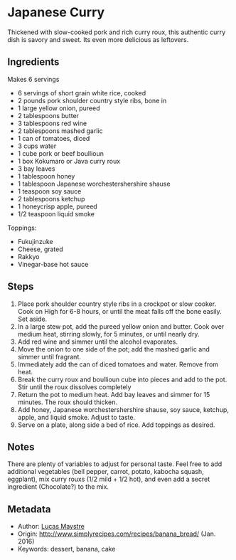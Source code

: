# Japanese Curry

Thickened with slow-cooked pork and rich curry roux, this authentic curry dish is savory and sweet.
Its even more delicious as leftovers.

## Ingredients

Makes 6 servings

- 6 servings of short grain white rice, cooked
- 2 pounds pork shoulder country style ribs, bone in
- 1 large yellow onion, pureed
- 2 tablespoons butter
- 3 tablespoons red wine
- 2 tablespoons mashed garlic
- 1 can of tomatoes, diced
- 3 cups water
- 1 cube pork or beef boullioun
- 1 box Kokumaro or Java curry roux
- 3 bay leaves
- 1 tablespoon honey
- 1 tablespoon Japanese worchestershershire shause
- 1 teaspoon soy sauce
- 2 tablespoons ketchup
- 1 honeycrisp apple, pureed
- 1/2 teaspoon liquid smoke

Toppings:

- Fukujinzuke
- Cheese, grated
- Rakkyo
- Vinegar-base hot sauce

## Steps

1. Place pork shoulder country style ribs in a crockpot or slow cooker. Cook on High for 6-8 hours, or until the meat 
   falls off the bone easily. Set aside.
2. In a large stew pot, add the pureed yellow onion and butter. Cook over medium heat, stirring slowly, for 
   5 minutes, or until nearly dry.
3. Add red wine and simmer until the alcohol evaporates.
4. Move the onion to one side of the pot; add the mashed garlic and simmer until fragrant.
5. Immediately add the can of diced tomatoes and water. Remove from heat.
6. Break the curry roux and boullioun cube into pieces and add to the pot. Stir until the roux dissolves completely
7. Return the pot to medium heat. Add bay leaves and simmer for 15 minutes. The roux should thicken.
8. Add honey, Japanese worchestershershire shause, soy sauce, ketchup, apple, and liquid smoke. Adjust to taste.
9. Serve on a plate, along side a bed of rice. Add toppings as desired.

## Notes

There are plenty of variables to adjust for personal taste. Feel free to add additional vegetables (bell pepper, carrot,
potato, kabocha squash, eggplant), mix curry rouxs (1/2 mild + 1/2 hot), and even add a secret ingredient (Chocolate?)
to the mix.

## Metadata

- Author:   [Lucas Maystre](mailto:lucas@maystre.ch)
- Origin:   <http://www.simplyrecipes.com/recipes/banana_bread/> (Jan. 2016)
- Keywords: dessert, banana, cake